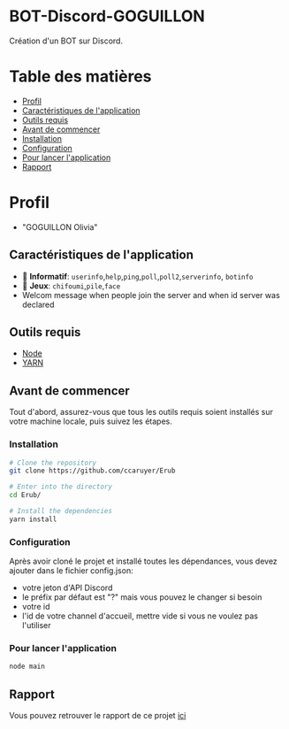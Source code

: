 # BOT-Discord-GOGUILLON

Création d'un BOT sur Discord.

# Table des matières

- [Profil](#profil)
- [Caractéristiques de l'application](#features)
- [Outils requis](#tools)
- [Avant de commencer](#gettingStarted)
- [Installation ](#installation)
- [Configuration ](#configuration)
- [Pour lancer l'application](#starting)
- [Rapport](#rapport)

# <a name="profil"> Profil

- "GOGUILLON Olivia"

## <a name="features"> Caractéristiques de l'application

- 👑 **Informatif**: `userinfo`,`help`,`ping`,`poll`,`poll2`,`serverinfo`, `botinfo`
- 👻 **Jeux**: `chifoumi`,`pile`,`face`
- Welcom message when people join the server and when id server was declared

## <a name="tools"> Outils requis

- [Node](https://nodejs.org/en/)
- [YARN](https://www.yarnpkg.com/)

## <a name="gettingStarted"> Avant de commencer

Tout d'abord, assurez-vous que tous les outils requis soient installés sur votre machine locale, puis suivez les étapes.

### <a name="installation"> Installation

```bash
# Clone the repository
git clone https://github.com/ccaruyer/Erub

# Enter into the directory
cd Erub/

# Install the dependencies
yarn install
```

### <a name="configuration"> Configuration

Après avoir cloné le projet et installé toutes les dépendances, vous devez ajouter dans le fichier config.json:

- votre jeton d'API Discord
- le préfix par défaut est "?" mais vous pouvez le changer si besoin
- votre id
- l'id de votre channel d'accueil, mettre vide si vous ne voulez pas l'utiliser

### <a name="starting"> Pour lancer l'application

```bash
node main
```

## <a name="rapport"> Rapport

Vous pouvez retrouver le rapport de ce projet [ici](https://drive.google.com/file/d/1GdIxuQQ62irVgNe16ZMV642FnGdDtApT/view?usp=sharing)
